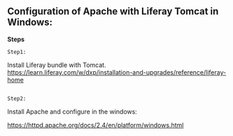 ## Configuration of Apache with Liferay Tomcat in Windows:
**Steps**

```
Step1:
```
Install Liferay bundle with Tomcat.
<https://learn.liferay.com/w/dxp/installation-and-upgrades/reference/liferay-home>
```

Step2:
```
Install Apache and configure in the windows:

<https://httpd.apache.org/docs/2.4/en/platform/windows.html>
```
